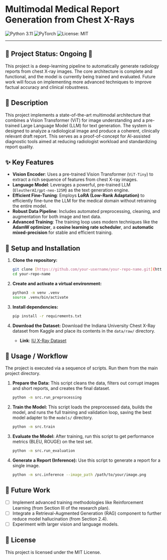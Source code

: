 # Multimodal Medical Report Generation from Chest X-Rays

![Python 3.11](https://img.shields.io/badge/Python-3.11-blue.svg)
![PyTorch](https://img.shields.io/badge/PyTorch-2.1-orange.svg)
![License: MIT](https://img.shields.io/badge/License-MIT-yellow.svg)

---

## 🚧 Project Status: Ongoing 🚧

This project is a deep-learning pipeline to automatically generate radiology reports from chest X-ray images. The core architecture is complete and functional, and the model is currently being trained and evaluated. Future work will focus on implementing more advanced techniques to improve factual accuracy and clinical robustness.

## 📜 Description

This project implements a state-of-the-art multimodal architecture that combines a Vision Transformer (ViT) for image understanding and a pre-trained Large Language Model (LLM) for text generation. The system is designed to analyze a radiological image and produce a coherent, clinically relevant draft report. This serves as a proof-of-concept for AI-assisted diagnostic tools aimed at reducing radiologist workload and standardizing report quality.

## ✨ Key Features

- **Vision Encoder**: Uses a pre-trained Vision Transformer (`ViT-Tiny`) to extract a rich sequence of features from chest X-ray images.
- **Language Model**: Leverages a powerful, pre-trained LLM (`EleutherAI/gpt-neo-125M`) as the text generation engine.
- **Efficient Fine-Tuning**: Employs **LoRA (Low-Rank Adaptation)** to efficiently fine-tune the LLM for the medical domain without retraining the entire model.
- **Robust Data Pipeline**: Includes automated preprocessing, cleaning, and augmentation for both image and text data.
- **Advanced Training**: The training loop uses modern techniques like the **AdamW optimizer**, a **cosine learning rate scheduler**, and **automatic mixed-precision** for stable and efficient training.

## 🔧 Setup and Installation

1.  **Clone the repository:**
    ```bash
    git clone [https://github.com/your-username/your-repo-name.git](https://github.com/your-username/your-repo-name.git)
    cd your-repo-name
    ```

2.  **Create and activate a virtual environment:**
    ```bash
    python3 -m venv .venv
    source .venv/bin/activate
    ```

3.  **Install dependencies:**
    ```bash
    pip install -r requirements.txt
    ```

4.  **Download the Dataset:**
    Download the Indiana University Chest X-Ray dataset from Kaggle and place its contents in the `data/raw/` directory.
    - **Link**: [IU X-Ray Dataset](https://www.kaggle.com/datasets/raddar/indiana-university-chest-x-rays)

## 🚀 Usage / Workflow

The project is executed via a sequence of scripts. Run them from the main project directory.

1.  **Prepare the Data:**
    This script cleans the data, filters out corrupt images and short reports, and creates the final dataset.
    ```bash
    python -m src.run_preprocessing
    ```

2.  **Train the Model:**
    This script loads the preprocessed data, builds the model, and runs the full training and validation loop, saving the best model adapter to the `models/` directory.
    ```bash
    python -m src.train
    ```

3.  **Evaluate the Model:**
    After training, run this script to get performance metrics (BLEU, ROUGE) on the test set.
    ```bash
    python -m src.run_evaluation
    ```

4.  **Generate a Report (Inference):**
    Use this script to generate a report for a single image.
    ```bash
    python -m src.inference --image_path /path/to/your/image.png
    ```

## 🔮 Future Work

- [ ] Implement advanced training methodologies like Reinforcement Learning (from Section III of the research plan).
- [ ] Integrate a Retrieval-Augmented Generation (RAG) component to further reduce model hallucination (from Section 2.4).
- [ ] Experiment with larger vision and language models.

## 📄 License

This project is licensed under the MIT License.
